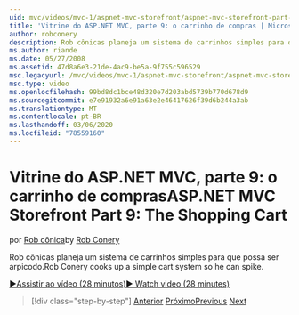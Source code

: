 ```yaml
---
uid: mvc/videos/mvc-1/aspnet-mvc-storefront/aspnet-mvc-storefront-part-9-the-shopping-cart
title: 'Vitrine do ASP.NET MVC, parte 9: o carrinho de compras | Microsoft Docs'
author: robconery
description: Rob cônicas planeja um sistema de carrinhos simples para que possa ser arpicodo.
ms.author: riande
ms.date: 05/27/2008
ms.assetid: 47d8a6e3-21de-4ac9-be5a-9f755c596529
msc.legacyurl: /mvc/videos/mvc-1/aspnet-mvc-storefront/aspnet-mvc-storefront-part-9-the-shopping-cart
msc.type: video
ms.openlocfilehash: 99bd8dc1bce48d320e7d203abd5739b770d678d9
ms.sourcegitcommit: e7e91932a6e91a63e2e46417626f39d6b244a3ab
ms.translationtype: MT
ms.contentlocale: pt-BR
ms.lasthandoff: 03/06/2020
ms.locfileid: "78559160"
---
```

# <a name="aspnet-mvc-storefront-part-9-the-shopping-cart"></a><span data-ttu-id="9bdab-103">Vitrine do ASP.NET MVC, parte 9: o carrinho de compras</span><span class="sxs-lookup"><span data-stu-id="9bdab-103">ASP.NET MVC Storefront Part 9: The Shopping Cart</span></span>

<span data-ttu-id="9bdab-104">por [Rob cônica](https://github.com/robconery)</span><span class="sxs-lookup"><span data-stu-id="9bdab-104">by [Rob Conery](https://github.com/robconery)</span></span>

<span data-ttu-id="9bdab-105">Rob cônicas planeja um sistema de carrinhos simples para que possa ser arpicodo.</span><span class="sxs-lookup"><span data-stu-id="9bdab-105">Rob Conery cooks up a simple cart system so he can spike.</span></span>

[<span data-ttu-id="9bdab-106">&#9654;Assistir ao vídeo (28 minutos)</span><span class="sxs-lookup"><span data-stu-id="9bdab-106">&#9654; Watch video (28 minutes)</span></span>](https://channel9.msdn.com/Blogs/ASP-NET-Site-Videos/aspnet-mvc-storefront-part-9-the-shopping-cart)

> [!div class="step-by-step"]
> <span data-ttu-id="9bdab-107">[Anterior](aspnet-mvc-storefront-part-8-testing-controllers-iteration-1-complete.md)
> [Próximo](aspnet-mvc-storefront-part-10-shopping-cart-refactor-and-authorization.md)</span><span class="sxs-lookup"><span data-stu-id="9bdab-107">[Previous](aspnet-mvc-storefront-part-8-testing-controllers-iteration-1-complete.md)
[Next](aspnet-mvc-storefront-part-10-shopping-cart-refactor-and-authorization.md)</span></span>
